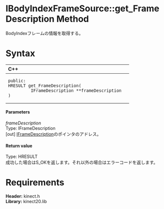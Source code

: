 IBodyIndexFrameSource::get\_FrameDescription Method  
===================================================  

BodyIndexフレームの情報を取得する。 <span id="syntaxSection"></span>

Syntax  
======  

<table>
<colgroup>
<col width="100%" />
</colgroup>
<thead>
<tr class="header">
<th align="left">C++</th>
</tr>
</thead>
<tbody>
<tr class="odd">
<td align="left"><pre><code>public:  
HRESULT get_FrameDescription(  
         IFrameDescription **frameDescription  
)</code></pre></td>
</tr>
</tbody>
</table>

<span id="ID4EG"></span>
#### Parameters  

*frameDescription*    
Type: IFrameDescription  
[out] [IFrameDescription](../../IFrameDescription_Interface.md)のポインタのアドレス。  

<span id="ID4EP"></span>
#### Return value  

Type: HRESULT  
成功した場合はS\_OKを返します。それ以外の場合はエラーコードを返します。  

<span id="requirements"></span>

Requirements  
============  

**Header:** kinect.h  
**Library:** kinect20.lib  



<!--Please do not edit the data in the comment block below.-->
<!--
TOCTitle : get_FrameDescription Method
RLTitle : IBodyIndexFrameSource::get_FrameDescription Method
KeywordK : get_FrameDescription method
KeywordK : IBodyIndexFrameSource::get_FrameDescription method
KeywordF : IBodyIndexFrameSource::get_FrameDescription
KeywordF : get_FrameDescription
KeywordF : Microsoft.Kinect.kinect.IBodyIndexFrameSource.get_FrameDescription(IFrameDescription@)
KeywordA : M:Microsoft.Kinect.kinect.IBodyIndexFrameSource.get_FrameDescription(IFrameDescription@)
AssetID : M:Microsoft.Kinect.kinect.IBodyIndexFrameSource.get_FrameDescription(IFrameDescription@)
Locale : en-us
CommunityContent : 1
APIType : Managed
APILocation : 
APIName : Microsoft.Kinect.kinect.IBodyIndexFrameSource::get_FrameDescription
TargetOS : Windows
TopicType : kbSyntax
DevLang : C++
DocSet : K4Wv2
ProjType : K4Wv2Proj
Technology : Kinect for Windows
Product : Kinect for Windows SDK v2
productversion : 20
-->

